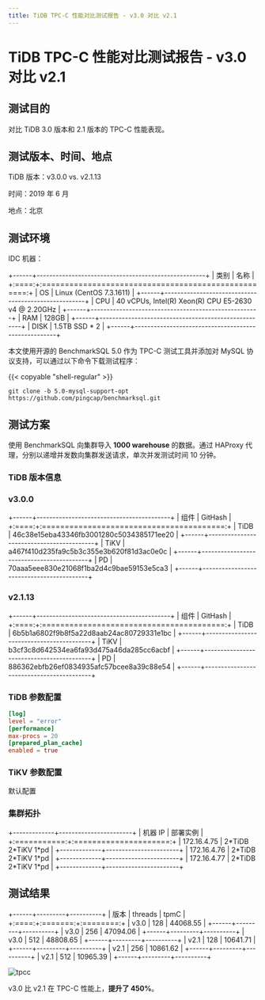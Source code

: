 ```yaml
---
title: TiDB TPC-C 性能对比测试报告 - v3.0 对比 v2.1
---
```


# TiDB TPC-C 性能对比测试报告 - v3.0 对比 v2.1

## 测试目的

对比 TiDB 3.0 版本和 2.1 版本的 TPC-C 性能表现。

## 测试版本、时间、地点

TiDB 版本：v3.0.0 vs. v2.1.13

时间：2019 年 6 月

地点：北京

## 测试环境

IDC 机器：

+------+-----------------------------------------------------+
| 类别 | 名称                                                |
+:====:+:===================================================:+
| OS   | Linux (CentOS 7.3.1611)                             |
+------+-----------------------------------------------------+
| CPU  | 40 vCPUs, Intel(R) Xeon(R) CPU E5-2630 v4 @ 2.20GHz |
+------+-----------------------------------------------------+
| RAM  | 128GB                                               |
+------+-----------------------------------------------------+
| DISK | 1.5TB SSD \* 2                                      |
+------+-----------------------------------------------------+

本文使用开源的 BenchmarkSQL 5.0 作为 TPC-C 测试工具并添加对 MySQL 协议支持，可以通过以下命令下载测试程序：

{{< copyable "shell-regular" >}}

```shell
git clone -b 5.0-mysql-support-opt https://github.com/pingcap/benchmarksql.git
```

## 测试方案

使用 BenchmarkSQL 向集群导入 **1000 warehouse** 的数据。通过 HAProxy 代理，分别以递增并发数向集群发送请求，单次并发测试时间 10 分钟。

### TiDB 版本信息

### v3.0.0

+------+------------------------------------------+
| 组件 | GitHash                                  |
+:====:+:========================================:+
| TiDB | 46c38e15eba43346fb3001280c5034385171ee20 |
+------+------------------------------------------+
| TiKV | a467f410d235fa9c5b3c355e3b620f81d3ac0e0c |
+------+------------------------------------------+
| PD   | 70aaa5eee830e21068f1ba2d4c9bae59153e5ca3 |
+------+------------------------------------------+

### v2.1.13

+------+------------------------------------------+
| 组件 | GitHash                                  |
+:====:+:========================================:+
| TiDB | 6b5b1a6802f9b8f5a22d8aab24ac80729331e1bc |
+------+------------------------------------------+
| TiKV | b3cf3c8d642534ea6fa93d475a46da285cc6acbf |
+------+------------------------------------------+
| PD   | 886362ebfb26ef0834935afc57bcee8a39c88e54 |
+------+------------------------------------------+

### TiDB 参数配置

```toml
[log]
level = "error"
[performance]
max-procs = 20
[prepared_plan_cache]
enabled = true
```

### TiKV 参数配置

默认配置

### 集群拓扑

+-------------+-----------------------+
| 机器 IP     | 部署实例              |
+:===========:+:=====================:+
| 172.16.4.75 | 2\*TiDB 2\*TiKV 1\*pd |
+-------------+-----------------------+
| 172.16.4.76 | 2\*TiDB 2\*TiKV 1\*pd |
+-------------+-----------------------+
| 172.16.4.77 | 2\*TiDB 2\*TiKV 1\*pd |
+-------------+-----------------------+

## 测试结果

+------+---------+----------+
| 版本 | threads | tpmC     |
+:====:+:=======:+:========:+
| v3.0 | 128     | 44068.55 |
+------+---------+----------+
| v3.0 | 256     | 47094.06 |
+------+---------+----------+
| v3.0 | 512     | 48808.65 |
+------+---------+----------+
| v2.1 | 128     | 10641.71 |
+------+---------+----------+
| v2.1 | 256     | 10861.62 |
+------+---------+----------+
| v2.1 | 512     | 10965.39 |
+------+---------+----------+

![tpcc](/media/tpcc-2.1-3.0.png)

v3.0 比 v2.1 在 TPC-C 性能上，**提升了 450%**。
